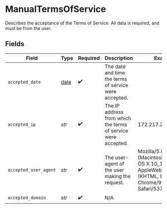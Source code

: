 # ManualTermsOfService

Describes the acceptance of the Terms of Service. All data is required, and must be from the user.


## Fields

| Field                                                                                                                    | Type                                                                                                                     | Required                                                                                                                 | Description                                                                                                              | Example                                                                                                                  |
| ------------------------------------------------------------------------------------------------------------------------ | ------------------------------------------------------------------------------------------------------------------------ | ------------------------------------------------------------------------------------------------------------------------ | ------------------------------------------------------------------------------------------------------------------------ | ------------------------------------------------------------------------------------------------------------------------ |
| `accepted_date`                                                                                                          | [date](https://docs.python.org/3/library/datetime.html#date-objects)                                                     | :heavy_check_mark:                                                                                                       | The date and time the terms of service were accepted.                                                                    |                                                                                                                          |
| `accepted_ip`                                                                                                            | *str*                                                                                                                    | :heavy_check_mark:                                                                                                       | The IP address from which the terms of service were accepted.                                                            | 172.217.2.46                                                                                                             |
| `accepted_user_agent`                                                                                                    | *str*                                                                                                                    | :heavy_check_mark:                                                                                                       | The user-agent of the user making the request.                                                                           | Mozilla/5.0 (Macintosh; Intel Mac OS X 10_15_7) AppleWebKit/537.36 (KHTML, like Gecko) Chrome/94.0.4606.71 Safari/537.36 |
| `accepted_domain`                                                                                                        | *str*                                                                                                                    | :heavy_check_mark:                                                                                                       | N/A                                                                                                                      |                                                                                                                          |